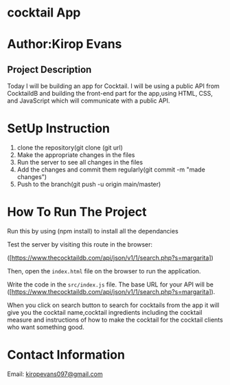 # cocktail App

# Author:Kirop Evans 

## Project Description 

Today I will be building an app for Cocktail. I will be
using a public API  from CocktaildB and building the front-end part for the app,using HTML, CSS, and JavaScript which will communicate with a public API.

# SetUp Instruction
1. clone the repository(git clone (git url)
2. Make the appropriate changes in the files
3. Run the server to see all changes in the files
4. Add the changes and commit them regularly(git commit -m "made changes")
5. Push to the branch(git push -u origin main/master)



# How To Run The Project
Run this by  using (npm install) to install all the dependancies

Test the server by visiting this route in the browser:

([https://www.thecocktaildb.com/api/json/v1/1/search.php?s=margarita])

Then, open the `index.html` file on the browser to run the application.

Write the code in the `src/index.js` file. The base URL for your API will be
([https://www.thecocktaildb.com/api/json/v1/1/search.php?s=margarita]).

When you click on search button to search for cocktails from the app  it will give you the cocktail name,cocktail ingredients including the cocktail measure  and instructions of how to make the cocktail for the cocktail clients who want something good.


# Contact Information
Email: kiropevans097@gmail.com